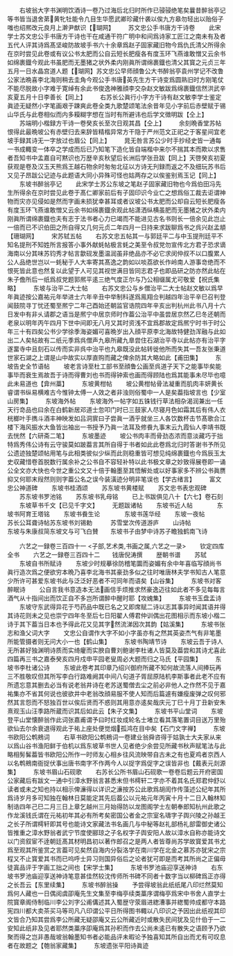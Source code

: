 <!-- { "loadSidebar": true } -->
　　右坡翁大字书渊明饮酒诗一卷乃过海后北归时所作已骎骎绝笔矣曩昔醉翁亭记等书皆当退舍苐黄牝牡能令凢目生华愿武卿珍藏什袭以俟九方皋勿轻出以贻俗子嗤也绍熈改元良月上澣尹猷识【瑚网】
　　苏文忠公手书唐方干诗卷
　　此宋学士苏文忠公手书唐方干诗也干在咸通干符广明中和间爲诗家工匠江之南未有及者五代人评其诗爲髙坚峻防故坡手书六十余章爲赵子固家藏旧物今爲仇氏清父所得余在京时尝见此卷或有议公书太肥而公自云短长肥瘦各有度玉环飞燕谁敢憎又云余书如绵裹鐡今观此书虽肥而无墨猪之状外柔内刚眞所谓绵裹鐡也清父其寳之元贞三年五月一日水晶宫道人题【瑚网】苏文忠公早师顔鲁公大书醉翁亭袁州学记不改鲁公家法晩喜李北海则稍去圭角今观公手书唐英先生方干诗变爲圆熟旧时方刚笔仗不能尽脱故小字难于寛绰有余此书俊逸神雅顔李交杂赵文敏跋爲绵裹鐡信然洪武辛亥夏五月十日李善长【同上】
　　右苏长公眞行小字方干诗有赵文敏李学士鉴定眞迹无疑然小字笔画艰于踈爽此卷全类九歌楚颂笔法余昔年见小字前后赤壁赋于锡山华氏与此卷相似而内多糢糊字想在当时有所避讳也后学文徴明跋【仝上】
　　苏端明小楷録方干诗一卷癸亥长至次日观其昌【仝上】
　　余刻晩香堂苏帖恨得此最晩坡公有赤壁归去来辞皆精楷异常方干隐于严州范文正祀之于客星间宜老坡手録其诗无一字放过也眉公【同上】
　　晁无咎言苏公少时手抄经史皆一通每一书成輙变一体卒之学成而后已乃知笔下造化皆自端楷中来尔不揣其本而欺以求售者吾知书中孟嘉自可黙识也万歴辛亥秋望后长洲后学张丑跋【同上】天啓癸亥初夏获观是卷及汉玉天熊爲王越石物余时匆匆北征以方诗无刋録而返之不及细玩苏书后又见子昂跋公记迹与此题语大同小异殊可怪也姑两存之以俟鉴别焉玉记【同上】
　　东坡书醉翁亭记
　　此宋学士苏公东坡之笔赵子固家藏旧物也今爲伯田冯先生所得余在京时尝见此卷于髙仁卿家前后有子固印识今业亡之想爲俗工裁去讵谓神物而灾亦见侵如是然而字画未损犹幸甚耳或者议坡公书太肥而公却自云短长肥瘦各有度玉环飞燕谁敢憎又云余书如绵裹鐡余观此帖潇洒纵横虽肥而无墨猪之状外柔内刚眞所谓绵裹鐡也夫有志于法书者心力已竭而不能进见古名书则长一倍余见此岂止一倍而已不识伯田之所自得又几何元贞二年四月一日持来求跋聊爲书之呉兴赵孟頫【珊瑚网】
　　宋苏轼五帖
　　右苏文忠五帖其一与郭廷平二与中玉提刑廷平不知名提刑不知姓所言报答小事外献蚝帖极言蚝之美至令叔党勿宣传北方君子恐求谪海南以分其味苏钧秀才帖言歙砚发墨温润虽非绝品亦不必它求闵仲叔不以口腹累人公人品绝世岂以一蚝秘于人大率寄其髙逸之韵如以啖荔欲长作岭南人游事竒绝而不恨死皆此意也然复以此望于人可见其视世满目皆同志君子也即品研之防亦然此帖在朱子儋所后一纸爲叔党题郭熈平逺三绝气度正尔与乃公相缀属尤可敬爱【祝氏集略】
　　东坡与治平二大士帖
　　右苏文忠公与乡僧治平二大士帖赵文敏以爲早年眞迹按公嘉祐元年举进士六年辛丑中举制科遂爲鳯翔佥判越四年治平辛巳召判登闻鼓院寻丁忧还蜀至熈宁二年己酉始还朝监官诰院四年辛亥出判杭州此书八月十六日发中有非乆请郡之语当是熈宁中居京师时作葢公治平中虽尝居京然乙巳冬还朝而老泉以明年丙午四月下世中间即无八月又其时资浅不宜爲郡故定爲熈宁时书于时公年三十有四矣公书少学徐季海姿媚可喜晩岁出入顔平原李北海故特健劲浑融与此如出二人矣帖故有二纸元季爲呉僧声九皋所藏九臯尝住石湖治平寺以此帖亦有治平字遂畱寺中且刻石以传而实非呉中治平也九皋既没此帖转徙他所而失其一吾友张秉道世家石湖之上谓是山中故实以厚直购而藏之俾余防其大略如此【甫田集】
　　东坡告史全节语帖
　　坡老言诗至杜工部书至顔鲁公画至呉道子天下之能事毕矣能事毕而衰生焉故吾于诗而得曹刘也书而得钟索也画而得顾陆也爲其能事未尽毕也噫此未易道也【弇州藁】
　　东坡黄柑帖
　　坡公黄柑帖骨法凝重而肌肉丰妍黄长睿谓书纵易横难古今惟钟太傅一人效之者非浊则俗蜀中一人是矣葢指坡言也【少室山房集】
　　东坡海外帖
　　东坡海外一帖字如五铢钱行草法相杂渴润兼出一任天行竒品也曰余在白鹤新居邓道士忽叩门时已三鼓家人尽寝月色如霜其后有伟人衣桄榔叶手擕斗酒丰神映发如吕洞賔曰子尝眞一酒乎就坐三人各饮数杯击节髙歌合江楼下海风振水大鱼皆出袖出一书授予乃眞一法耳及修飬九事末云九霞仙人李靖书既去恍然【六研斋二笔】
　　东坡墨迹
　　坡公书肉丰而骨劲态浓而意淡藏巧于拙特爲秀伟公诗有云守骏莫如跛葢言其所自得于书者如此此卷爲北归时答谢书予所见公遗迹独楚颂帖用笔与此相类彼似少纵而此则稳重皆可想见纯绵裹鐡也今爲辰玉太史収藏惜卷首脱数行属余补之公书自不容轻补特以此书极文章之妙致得展卷即一诵公全文亦大快也今世之重公文又十倍于翰墨至其悟解处或以好事家多不辨公书眞赝抑又何耶末叚然则则字葢公名之误今装潢迹分明非笔误也【学古绪言】
　　富文忠公神道碑
　　东坡书桂酒颂
　　苏东坡书黄楼赋
　　苏文忠书表忠观碑
　　苏东坡书罗池铭
　　苏东坡书乳母铭
　　已上书跋俱见八十【六七】卷石刻
　　东坡草书千文【已见千字文】
　　无题跋诸帖
　　东坡书近人帖　　　　东坡书阿育王塔铭
　　东坡书飬生论　　　　东坡书莲华经
　　东坡一夜帖　　　　　苏长公耳聋诗帖苏东坡书刘锡勅　　　苏雪堂次传道游庐
　　山诗帖　　　　　　　东坡与朱康叔简东坡文与可飞白賛　　东坡书子由梦中诗苏子瞻独鹤南飞诗

　　六艺之一録卷三百四十一
<子部,艺术类,书画之属,六艺之一录>
　　钦定四库全书
　　六艺之一録卷三百四十二　　钱唐倪涛撰
　　歴朝书谱
　　苏轼
　　东坡自书所赋诗
　　东坡少时规摹徐防稽笔圜而姿媚有余中年喜临写顔尚书眞行造次爲之便欲穷本晩乃喜李北海书其豪劲多似之往时唯唐林夫学书知古人笔意少所许可甚爱东坡书此与泛泛好恶者不可同年而语矣【山谷集】
　　东坡书对客醉眠诗
　　公自言我书意造本无法画信手烦推求然豪逸迈往如此者不多见每每言酒气从十指间出而饮正自不多岂所谓醉中醒时耶【攻媿集】
　　东坡书玉盘盂诗
　　东坡守东武得异花于芍药品中既已名之又即席赋二诗以志其事异时闻其语并得其诗花则未之见也崇宁四年冬至后七日阳翟人傅君仲训偶出花图相示而东坡小楷二诗于其下葢当日本也予得此花又见其字然流涕因次其韵【姑溪集】
　　东坡书张志和渔父词大字
　　文忠公自谓作大字不如小字虽亦有之然其英姿杰气有非笔墨所能管摄者则无问大小一也【鹤山集】
　　东坡书陶靖节诗
　　东坡云吾于诗人无所甚好独渊明诗质而实绮癯而实腴自曹刘鲍谢李杜诸人皆莫及葢尝和其诗尤喜此四篇再三书之嘉泰癸亥四月戍申平园老叟周必大题而归之马氏【平园集】
　　东坡书李杜诸公诗
　　东坡此卷考其印章乃绍兴御府所藏不知何故流落人间捧玩再三不胜敬叹但其所写李白行路难阙其中间八句道子胥屈原陆机李斯事者此老不应有所遗忘意其删去必当有说老翁井诗在老苏送蜀僧去尘之前必非他人之作然不见于嘉祐集亦不省其何说也彼欲井中老翁改顔易服不使人知而后篇遽有嫌瘦废弹之叹何邪然其言怨而不怒独百世以俟后贤而不惑则其用意亦逺矣哉庆元丁巳十月丁丑新安朱熹观玉山汪季路所蔵而识其后如此云【朱子文集】
　　东坡书平山堂词
　　东坡登平山堂懐醉翁作此词张嘉甫谓予曰时红妆成轮名士堵立看其落笔置词目送万里殆欲仙去尔余衰退得观此于祐上座处便觉烟孤鸿在目中矣【石门文字禅】
　　东坡书欧阳公鹎鵊词
　　右草书欧阳公鹎鵊词一卷建业翁舜咨得于姑孰士大夫家从来以爲山谷书渔阳鲜于伯机以爲东坡草书世人见者绝少余尝见所藏书秋声赋笔法与此略相髣髴葢皆书欧阳公所作一时师友心相乡往风流映带自古未之有也夏鸡者京西人以名鹎鵊南衙捉伏事出唐书南字不作两今人以捉字爲促字之误皆非也【戴表元剡源集】
　　东坡书眉山石砚歌
　　右苏长公所书眉山石砚歌一卷卷后题云开府密国公家藏后有跋文一通中引漳水野翁言甚悉末但书樗轩二字亦不着其名氏郑君仲舒以读者或未之知也持以相示俾濓得以详识之濓按苏公此歌爲胡訚作传藻述公纪年其所爲诗岁月多可知独在翰林日莫能定其先后葢公以元祐元年丙寅十月十二日入翰林知制诰四年己巳二月三日上章乞越州三月始得防以龙图阁学士左朝奉郎知杭州此歌之作龙溪钱氏谓在元祐初年其必有所考矣密国公者金之宗室名璹字子舆兴陵之孙越王之长子所谓樗轩即其号也能诗文家藏法书名画几与中秘等赵礼部杨礼部雷御史诸公皆推重之漳水野翁者武宁节度使郦琼之子名权字子舆安阳人故以漳水自称亦能诗文以门资叙宦不逹朝廷髙其材明昌初以著作郎召之是两人者皆尊尚苏学故寳爱其书尤爲至观其所鉴赏之言葢可见矣然自海内分裂洛学在南川学在北金之慕苏亦犹宋之宗程又不止寳爱其书而已呜呼士异习则国异俗后之论者犹可即是而考其所尚之正偏毋徒寘品评于字画工拙之间也【宋学士集】
　　东坡书罗池庙迎享送神诗
　　右东坡书罗池庙迎享送神诗笔意甚佳然较沈传师所书碑不同者十数字当以柳碑爲正亦得之长吾云【东里续集】
　　东坡书醉翁操
　　予尝得坡翁此纸纸尾八印烂然莫知爲何人藏也一日偶阅虞卲庵先生文集至李梅亭续类藁序谓梅亭爲宋中书舍人直学士院寳章阁侍制临川李公刘字公甫傋述其入蜀歴守荥眉进緫漕事并緫蜀帅成都守本路宪四川都大卖茶买马等司凡八印谓公平日所得图书輙以八印识之予因出此纸视其印文皆合乃知其尝爲李公所藏无疑邵庵又云公所藏近时或散失民间犹及见什伯于一二安知此纸非及见者耶然类藁序卲庵爲其孙积而作去公尚未逺已有散失之语顾予乃欲聚而得之岂非愚哉坡翁翰墨知书者必能品评未暇论予独喜知其所自出而尤有可叹息者在故题之【匏翁家藏集】
　　东坡遗张平阳诗眞迹
